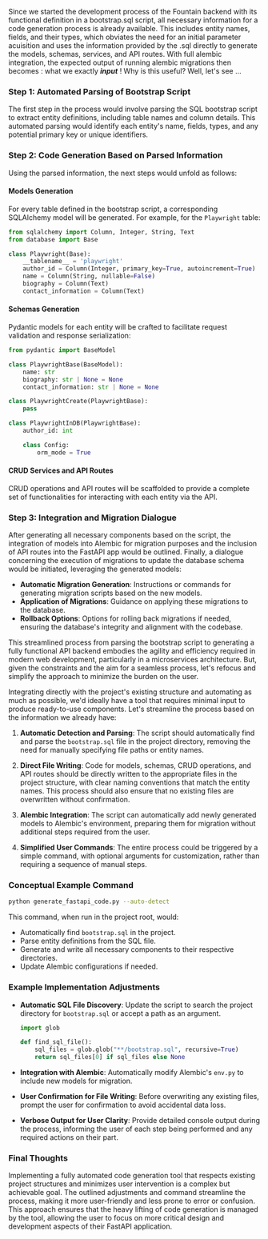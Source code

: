 
Since we started the development process of the Fountain backend with its functional definition in a bootstrap.sql script, all necessary information for a code generation process is already available. This includes entity names, fields, and their types, which obviates the need for an initial parameter acuisition and uses the information provided by the .sql directly to generate the models, schemas, services, and API routes. With full alembic integration, the expected output of running alembic migrations then becomes : what we exactly  _**input**_ ! Why is this useful? Well, let's see ...

### Step 1: Automated Parsing of Bootstrap Script

The first step in the process would involve parsing the SQL bootstrap script to extract entity definitions, including table names and column details. This automated parsing would identify each entity's name, fields, types, and any potential primary key or unique identifiers.

### Step 2: Code Generation Based on Parsed Information

Using the parsed information, the next steps would unfold as follows:

#### Models Generation

For every table defined in the bootstrap script, a corresponding SQLAlchemy model will be generated. For example, for the `Playwright` table:

```python
from sqlalchemy import Column, Integer, String, Text
from database import Base

class Playwright(Base):
    __tablename__ = 'playwright'
    author_id = Column(Integer, primary_key=True, autoincrement=True)
    name = Column(String, nullable=False)
    biography = Column(Text)
    contact_information = Column(Text)
```

#### Schemas Generation

Pydantic models for each entity will be crafted to facilitate request validation and response serialization:

```python
from pydantic import BaseModel

class PlaywrightBase(BaseModel):
    name: str
    biography: str | None = None
    contact_information: str | None = None

class PlaywrightCreate(PlaywrightBase):
    pass

class PlaywrightInDB(PlaywrightBase):
    author_id: int

    class Config:
        orm_mode = True
```

#### CRUD Services and API Routes

CRUD operations and API routes will be scaffolded to provide a complete set of functionalities for interacting with each entity via the API.

### Step 3: Integration and Migration Dialogue

After generating all necessary components based on the script, the integration of models into Alembic for migration purposes and the inclusion of API routes into the FastAPI app would be outlined. Finally, a dialogue concerning the execution of migrations to update the database schema would be initiated, leveraging the generated models:

- **Automatic Migration Generation**: Instructions or commands for generating migration scripts based on the new models.
- **Application of Migrations**: Guidance on applying these migrations to the database.
- **Rollback Options**: Options for rolling back migrations if needed, ensuring the database's integrity and alignment with the codebase.

This streamlined process from parsing the bootstrap script to generating a fully functional API backend embodies the agility and efficiency required in modern web development, particularly in a microservices architecture. But, given the constraints and the aim for a seamless process, let's refocus and simplify the approach to minimize the burden on the user. 

Integrating directly with the project's existing structure and automating as much as possible, we'd ideally have a tool that requires minimal input to produce ready-to-use components. Let's streamline the process based on the information we already have:

1. **Automatic Detection and Parsing**: The script should automatically find and parse the `bootstrap.sql` file in the project directory, removing the need for manually specifying file paths or entity names.

2. **Direct File Writing**: Code for models, schemas, CRUD operations, and API routes should be directly written to the appropriate files in the project structure, with clear naming conventions that match the entity names. This process should also ensure that no existing files are overwritten without confirmation.

3. **Alembic Integration**: The script can automatically add newly generated models to Alembic's environment, preparing them for migration without additional steps required from the user.

4. **Simplified User Commands**: The entire process could be triggered by a simple command, with optional arguments for customization, rather than requiring a sequence of manual steps.

### Conceptual Example Command

```bash
python generate_fastapi_code.py --auto-detect
```

This command, when run in the project root, would:
- Automatically find `bootstrap.sql` in the project.
- Parse entity definitions from the SQL file.
- Generate and write all necessary components to their respective directories.
- Update Alembic configurations if needed.

### Example Implementation Adjustments

- **Automatic SQL File Discovery**: Update the script to search the project directory for `bootstrap.sql` or accept a path as an argument.
  
  ```python
  import glob
  
  def find_sql_file():
      sql_files = glob.glob("**/bootstrap.sql", recursive=True)
      return sql_files[0] if sql_files else None
  ```

- **Integration with Alembic**: Automatically modify Alembic's `env.py` to include new models for migration.

- **User Confirmation for File Writing**: Before overwriting any existing files, prompt the user for confirmation to avoid accidental data loss.

- **Verbose Output for User Clarity**: Provide detailed console output during the process, informing the user of each step being performed and any required actions on their part.

### Final Thoughts

Implementing a fully automated code generation tool that respects existing project structures and minimizes user intervention is a complex but achievable goal. The outlined adjustments and command streamline the process, making it more user-friendly and less prone to error or confusion. This approach ensures that the heavy lifting of code generation is managed by the tool, allowing the user to focus on more critical design and development aspects of their FastAPI application.
